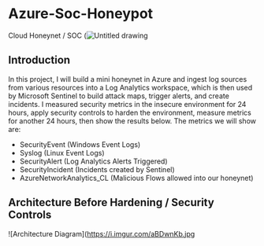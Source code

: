 # Azure-Soc-Honeypot
Cloud Honeynet / SOC (![Untitled drawing](https://github.com/RugbyMan15/Azure-Soc-Honeypot/assets/121908604/8b8eb492-4865-448c-8b04-bdf18002f4fc)


## Introduction

In this project, I will build a mini honeynet in Azure and ingest log sources from various resources into a Log Analytics workspace, which is then used by Microsoft Sentinel to build attack maps, trigger alerts, and create incidents. I measured security metrics in the insecure environment for 24 hours, apply security controls to harden the environment, measure metrics for another 24 hours, then show the results below. The metrics we will show are:

- SecurityEvent (Windows Event Logs)
- Syslog (Linux Event Logs)
- SecurityAlert (Log Analytics Alerts Triggered)
- SecurityIncident (Incidents created by Sentinel)
- AzureNetworkAnalytics_CL (Malicious Flows allowed into our honeynet)

## Architecture Before Hardening / Security Controls
![Architecture Diagram](https://i.imgur.com/aBDwnKb.jpg
